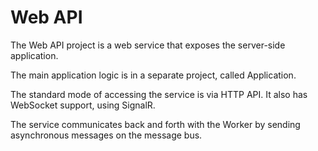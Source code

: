 # Web API

The Web API project is a web service that exposes the server-side application.

The main application logic is in a separate project, called Application.

The standard mode of accessing the service is via HTTP API. It also has WebSocket support, using SignalR.

The service communicates back and forth with the Worker by sending asynchronous messages on the message bus.
